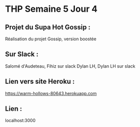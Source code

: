 # THP Semaine 5 Jour 4

## Projet du Supa Hot Gossip : 

Réalisation du projet Gossip, version boostée
 

## Sur Slack :

Salomé d'Audeteau, Fihiz sur slack
Dylan LH, Dylan LH sur slack


## Lien vers site Heroku :
https://warm-hollows-80643.herokuapp.com 

## Lien :

localhost:3000

